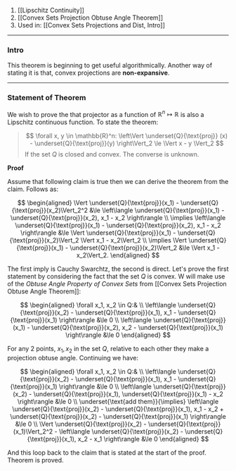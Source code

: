 1. [[Lipschitz Continuity]]
2. [[Convex Sets Projection Obtuse Angle Theorem]]
3. Used in: [[Convex Sets Projections and Dist, Intro]]


--- 
### **Intro**

This theorem is beginning to get useful algorithmically. Another way of stating it is that, convex projections are **non-expansive**. 

---
### **Statement of Theorem**
We wish to prove the that projector as a function of $\mathbb{R}^n\mapsto \mathbb R$ is also a Lipschitz continuous function. To state the theorem: 

> $$
> \forall x, y \in \mathbb{R}^n: \left\Vert
>     \underset{Q}{\text{proj}} (x) - \underset{Q}{\text{proj}}(y)
> \right\Vert_2 \le 
> \Vert 
>     x - y
> \Vert_2
> $$
> If the set $Q$ is closed and convex. The converse is unknown. 


**Proof**

Assume that following claim is true then we can derive the theorem from the claim. Follows as: 

$$
\begin{aligned}
    \Vert \underset{Q}{\text{proj}}(x_1) - \underset{Q}{\text{proj}}(x_2)\Vert_2^2
    &\le 
    \left\langle 
        \underset{Q}{\text{proj}}(x_1) - \underset{Q}{\text{proj}}(x_2), x_1 - x_2
    \right\rangle
    \\
    \implies 
    \left\langle 
            \underset{Q}{\text{proj}}(x_1) - \underset{Q}{\text{proj}}(x_2), x_1 - x_2
    \right\rangle
    &\le 
    \Vert \underset{Q}{\text{proj}}(x_1) - \underset{Q}{\text{proj}}(x_2)\Vert_2 \Vert x_1 - x_2\Vert_2
    \\
    \implies 
    \Vert \underset{Q}{\text{proj}}(x_1) - \underset{Q}{\text{proj}}(x_2)\Vert_2 &\le \Vert x_1 - x_2\Vert_2. 
\end{aligned}
$$

The first imply is Cauchy Swarchtz, the second is direct. Let's prove the first statement by considering the fact that the set $Q$ is convex. W will make use of the *Obtuse Angle Property of Convex Sets* from [[Convex Sets Projection Obtuse Angle Theorem]]:  

$$
\begin{aligned}
    \forall x_1, x_2 \in Q:&   \\
    \left\langle 
        \underset{Q}{\text{proj}}(x_2) - \underset{Q}{\text{proj}}(x_1), 
        x_1 - \underset{Q}{\text{proj}}(x_1) 
    \right\rangle &\le 0 
    \\
    \left\langle 
    \underset{Q}{\text{proj}}(x_1) - \underset{Q}{\text{proj}}(x_2), 
    x_2 - \underset{Q}{\text{proj}}(x_1) 
    \right\rangle &\le 0
\end{aligned}
$$

For any 2 points, $x_1, x_2$ in the set $Q$, relative to each other they make a projection obtuse angle. Continuing we have: 

$$
\begin{aligned}
    \forall x_1, x_2 \in Q:&   \\
        \left\langle 
            \underset{Q}{\text{proj}}(x_2) - \underset{Q}{\text{proj}}(x_1), 
            x_1 - \underset{Q}{\text{proj}}(x_1) 
        \right\rangle &\le 0 
        \\
        \left\langle 
        \underset{Q}{\text{proj}}(x_2) - \underset{Q}{\text{proj}}(x_1), 
        \underset{Q}{\text{proj}}(x_1)  - x_2
        \right\rangle &\le 0
        \\
        \underset{\text{add them}}{\implies} \left\langle 
            \underset{Q}{\text{proj}}(x_2) - \underset{Q}{\text{proj}}(x_1), 
            x_1 - x_2 + \underset{Q}{\text{proj}}(x_2) - \underset{Q}{\text{proj}}(x_1)
        \right\rangle &\le 0
        \\
        \Vert \underset{Q}{\text{proj}}(x_2) - \underset{Q}{\text{proj}}(x_1)\Vert_2^2 - \left\langle \underset{Q}{\text{proj}}(x_2) - \underset{Q}{\text{proj}}(x_1), x_2 - x_1 \right\rangle &\le 0
\end{aligned}
$$

And this loop back to the claim that is stated at the start of the proof. Theorem is proved. 